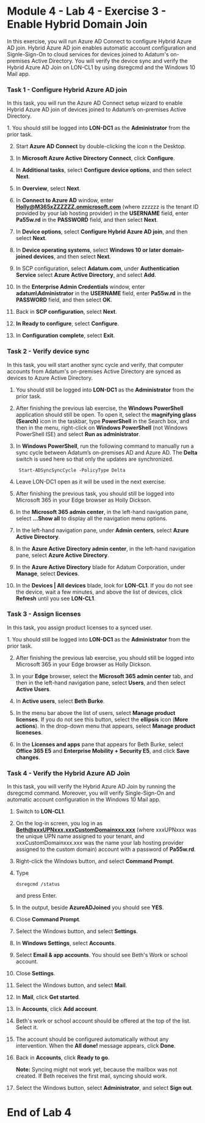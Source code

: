 # Module 4 - Lab 4 - Exercise 3 - Enable Hybrid Domain Join

In this exercise, you will run Azure AD Connect to configure Hybrid Azure AD join. Hybrid Azure AD join enables automatic account configuration and Signle-Sign-On to cloud services for devices joined to Adatum's on-premises Active Directory. You will verify the device sync and verify the Hybrid Azure AD Join on LON-CL1 by using dsregcmd and the Windows 10 Mail app.

### Task 1 - Configure Hybrid Azure AD join

In this task, you will run the Azure AD Connect setup wizard to enable Hybrid Azure AD join of devices joined to Adatum’s on-premises Active Directory. 

‎1. You should still be logged into **LON-DC1** as the **Administrator** from the prior task.

2. Start **Azure AD Connect** by double-clicking the icon n the Desktop.

3. In **Microsoft Azure Active Directory Connect**, click **Configure**.

4. In **Additional tasks**, select **Configure device options**, and then select **Next**.

5. In **Overview**, select **Next**.

6. In **Connect to Azure AD** window, enter **Holly@M365xZZZZZZ.onmicrosoft.com** (where zzzzzz is the tenant ID provided by your lab hosting provider) in the **USERNAME** field, enter **Pa55w.rd** in the **PASSWORD** field, and then select **Next**. 

7. In **Device options**, select **Configure Hybrid Azure AD join**, and then select **Next**.

8. In **Device operating systems**, select **Windows 10 or later domain-joined devices**, and then select **Next**.

9. In SCP configuration, select **Adatum.com**, under **Authentication Service** select **Azure Active Directory**, and select **Add**.

10. In the **Enterprise Admin Credentials** window, enter **adatum\Administrator** in the **USERNAME** field, enter **Pa55w.rd** in the **PASSWORD** field, and then select **OK**. 

11. Back in **SCP configuration**, select **Next**.

12. **In Ready to configure**, select **Configure**.

13. In **Configuration complete**, select **Exit**.


### Task 2 - Verify device sync

In this task, you will start another sync cycle and verify, that computer accounts from Adatum's on-premises Active Directory are synced as devices to Azure Active Directory.

1. You should still be logged into **LON-DC1** as the **Administrator** from the prior task.

2. After finishing the previous lab exercise, the **Windows PowerShell** application should still be open. To open it, select the **magnifying glass (Search)** icon in the taskbar, type **PowerShell** in the Search box, and then in the menu, right-click on **Windows PowerShell** (not Windows PowerShell ISE) and select **Run as administrator**.

3. In **Windows PowerShell**, run the following command to manually run a sync cycle between Adatum’s on-premises AD and Azure AD. The **Delta** switch is used here so that only the updates are synchronized.

		Start-ADSyncSyncCycle -PolicyType Delta

4. Leave LON-DC1 open as it will be used in the next exercise.

5. After finishing the previous task, you should still be logged into Microsoft 365 in your Edge browser as Holly Dickson.

6. In the **Microsoft 365 admin center**, in the left-hand navigation pane, select **...Show all** to display all the navigation menu options.

7. In the left-hand navigation pane, under **Admin centers**, select **Azure Active Directory**.

8. In the **Azure Active Directory admin center**, in the left-hand navigation pane, select **Azure Active Directory**.

9. In the **Azure Active Directory** blade for Adatum Corporation, under **Manage**, select **Devices**.

10. In the **Devices | All devices** blade, look for **LON-CL1**. If you do not see the device, wait a few minutes, and above the list of devices, click **Refresh** until you see **LON-CL1**.

### Task 3 - Assign licenses

In this task, you assign product licenses to a synced user.

‎1. You should still be logged into **LON-DC1** as the **Administrator** from the prior task.

2. After finishing the previous lab exercise, you should still be logged into Microsoft 365 in your Edge browser as Holly Dickson.  

3. In your **Edge** browser, select the **Microsoft 365 admin center** tab, and then in the left-hand navigation pane, select **Users**, and then select **Active Users**. <br/>

4. In **Active users**, select **Beth Burke**.

5. In the menu bar above the list of users, select **Manage product licenses**. If you do not see this button, select the **ellipsis** icon (**More actions**). In the drop-down menu that appears, select **Manage product liceneses**.

6. In the **Licenses and apps** pane that appears for Beth Burke, select **Office 365 E5** and **Enterprise Mobility + Security E5**, and click **Save changes**.


### Task 4 - Verify the Hybrid Azure AD Join

In this task, you will verify the Hybrid Azure AD Join by running the dsregcmd command. Moreover, you will verify Single-Sign-On and automatic account configuration in the Windows 10 Mail app.

1. Switch to **LON-CL1**.

2. On the log-in screen, you log in as **Beth@xxxUPNxxx.xxxCustomDomainxxx.xxx** (where xxxUPNxxx was the unique UPN name assigned to your tenant, and xxxCustomDomainxxx.xxx was the name your lab hosting provider assigned to the custom domain) account with a password of **Pa55w.rd**.

3. Right-click the Windows button, and select **Command Prompt**.

4. Type
   ```
   dsregcmd /status
   ```
   and press Enter.

5. In the output, beside **AzureADJoined** you should see **YES**.

6. Close **Command Prompt**.

7. Select the Windows button, and select **Settings**.

8. In **Windows Settings**, select **Accounts**.

9. Select **Email & app accounts**. You should see Beth's Work or school account.

10. Close **Settings**.

11. Select the Windows button, and select **Mail**.

12. In **Mail**, click **Get started**.

13. In **Accounts**, click **Add account**.

14. Beth's work or school account should be offered at the top of the list. Select it.

15. The account should be configured automatically without any intervention. When the **All done!** message appears, click **Done**.

16. Back in **Accounts**, click **Ready to go**.

	**Note:** Syncing might not work yet, because the mailbox was not created. If Beth receives the first mail, syncing should work.

17. Select the Windows button, select **Administrator**, and select **Sign out**.

# End of Lab 4
 